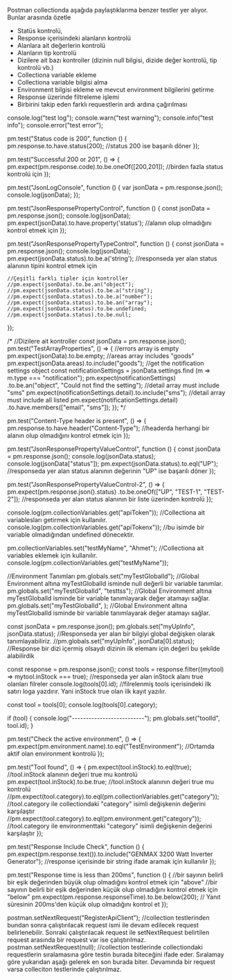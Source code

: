 Postman collectionda aşağıda paylaştıklarıma benzer testler yer alıyor.
Bunlar arasında özetle 
  * Statüs kontrolü,
  * Response içerisindeki alanların kontrolü
  * Alanlara ait değerlerin kontrolü
  * Alanların tip kontrolü
  * Dizilere ait bazı kontroller (dizinin null bilgisi, dizide değer kontrolü, tip kontrolü vb.)
  * Collectiona variable ekleme
  * Collectiona variable bilgisi alma
  * Environment bilgisi ekleme ve mevcut environment bilgilerini getirme
  * Response üzerinde filtreleme işlemi
  * Birbirini takip eden farklı requestlerin ardı ardına çağırılması


console.log("test log");
console.warn("test warning");
console.info("test info");
console.error("test error");

pm.test("Status code is 200", function () {
    pm.response.to.have.status(200); //status 200 ise başarılı döner
});

pm.test("Successful 200 or 201", () => {
  pm.expect(pm.response.code).to.be.oneOf([200,201]); //birden fazla status kontrolü için
});

pm.test("JsonLogConsole", function () {
    var jsonData = pm.response.json();
    console.log(jsonData);
});

pm.test("JsonResponsePropertyControl", function () {
    const jsonData = pm.response.json();
    console.log(jsonData);
    pm.expect(jsonData).to.have.property('status'); //alanın olup olmadığını kontrol etmek için
});

pm.test("JsonResponsePropertyTypeControl", function () {
    const jsonData = pm.response.json();
    console.log(jsonData);
    pm.expect(jsonData.status).to.be.a('string'); //responseda yer alan status alanının tipini kontrol etmek için
    
    //Çeşitli farklı tipler için kontroller
    //pm.expect(jsonData).to.be.an("object");
    //pm.expect(jsonData.status).to.be.a("string");
    //pm.expect(jsonData.status).to.be.a("number");
    //pm.expect(jsonData.status).to.be.an("array");
    //pm.expect(jsonData.status).to.be.undefined;
    //pm.expect(jsonData.status).to.be.null; 

});

/*
//Dizilere ait kontroller
const jsonData = pm.response.json();
pm.test("TestArrayProperties", () => {
    //errors array is empty
  pm.expect(jsonData).to.be.empty;
    //areas array includes "goods"
  pm.expect(jsonData.areas).to.include("goods");
    //get the notification settings object
  const notificationSettings = jsonData.settings.find
      (m => m.type === "notification");
  pm.expect(notificationSettings)
    .to.be.an("object", "Could not find the setting");
    //detail array must include "sms"
  pm.expect(notificationSettings.detail).to.include("sms");
    //detail array must include all listed
  pm.expect(notificationSettings.detail)
    .to.have.members(["email", "sms"]);
});
*/


pm.test("Content-Type header is present", () => {
  pm.response.to.have.header("Content-Type"); //headerda herhangi bir alanın olup olmadığını kontrol etmek için
});



pm.test("JsonResponsePropertyValueControl", function () {
    const jsonData = pm.response.json();
    console.log(jsonData.status);
    console.log(jsonData["status"]);
    pm.expect(jsonData.status).to.eql("UP"); //responseda yer alan status alanının değerinin "UP" ise başarılı döner
});

pm.test("JsonResponsePropertyValueControl-2", () => {
  pm.expect(pm.response.json().status)
    .to.be.oneOf(["UP", "TEST-1", "TEST-2"]); //responseda yer alan status alanının bir liste üzerinden kontrolü
});

console.log(pm.collectionVariables.get("apiToken")); //Collectiona ait variablesları getirmek için kullanılır.
console.log(pm.collectionVariables.get("apiTokenx")); //bu isimde bir variable olmadığından undefined dönecektir.

pm.collectionVariables.set("testMyName", "Ahmet"); //Collectiona ait variables eklemek için kullanılır.
console.log(pm.collectionVariables.get("testMyName"));

//Environment Tanımları
pm.globals.set("myTestGlobalId"); //Global Environment altına myTestGlobalId isminde null değerli bir variable tanımlar.
pm.globals.set("myTestGlobalId", "testtss"); //Global Environment altına myTestGlobalId isminde bir variable tanımlayarak değer atamayı sağlar.
pm.globals.set("myTestGlobalId", ); //Global Environment altına myTestGlobalId isminde bir variable tanımlayarak değer atamayı sağlar.

const jsonData = pm.response.json();
pm.globals.set("myUpInfo", jsonData.status); //Responseda yer alan bir bilgiyi global değişken olarak tanımlayabiliriz.
//pm.globals.set("myUpInfo", jsonData[0].status); //Response bir dizi içermiş olsaydı dizinin ilk elemanı için değeri bu şekilde alabilirdik


const response = pm.response.json();
const tools = response.filter((mytool) => mytool.inStock === true); //responseda yer alan inStock alanı true olanları filreler
console.log(tools[0].id); //filrelenmiş tools içerisindeki ilk satırı loga yazdırır. Yani inStock true olan ilk kayıt yazılır.


const tool = tools[0];
console.log(tools[0].category);

if (tool) {
    console.log("--------------------------");
    pm.globals.set("toolId", tool.id);
}

pm.test("Check the active environment", () => {
  pm.expect(pm.environment.name).to.eql("TestEnvironment"); //Ortamda aktif olan environment kontrolü
});

pm.test("Tool found", () => {
    pm.expect(tool.inStock).to.eql(true); //tool.inStock alanının değeri true mu kontrolü
    pm.expect(tool.inStock).to.be.true; //tool.inStock alanının değeri true mu kontrolü
    //pm.expect(tool.category).to.eql(pm.collectionVariables.get("category")); //tool.category ile collectiondaki "category" isimli değişkenin değerini karşılaştır
    //pm.expect(tool.category).to.eql(pm.environment.get("category")); //tool.category ile environmenttaki "category" isimli değişkenin değerini karşılaştır
});

pm.test("Response Include Check", function () {
    pm.expect(pm.response.text()).to.include("GENMAX 3200 Watt Inverter Generator"); //response içerisinde bir string ifade aramak için kullanılır
});

pm.test("Response time is less than 200ms", function () {
    //bir sayının belirli bir eşik değerinden büyük olup olmadığını kontrol etmek için "above"
    //bir sayının belirli bir eşik değerinden küçük olup olmadığını kontrol etmek için "below"
    pm.expect(pm.response.responseTime).to.be.below(200); // Yanıt süresinin 200ms'den küçük olup olmadığını kontrol et
});

postman.setNextRequest("RegisterApiClient"); //collection testlerinden bundan sonra çalıştırılacak request ismi ile devam edilecek request belirlenebilir. Sonraki çalıştırılacak request ile setNextRequest belirtilen request arasında bir request var ise çalıştırılmaz.
postman.setNextRequest(null); //collection testlerinde collectiondaki requestlerin sıralamasına göre testin burada biteceğini ifade eder. Sıralamay göre yukarıdan aşağı gelerek en son burada biter. Devamında bir request varsa colleciton testlerinde çalıştırılmaz.




